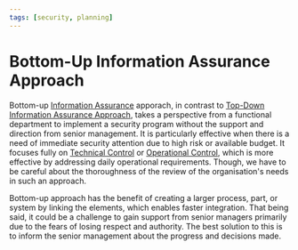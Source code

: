 ```yaml
---
tags: [security, planning]
---
```


# Bottom-Up Information Assurance Approach

Bottom-up [Information Assurance](202408141942.md) apporach, in contrast to
[Top-Down Information Assurance Approach](202408231520.md), takes a perspective
from a functional department to implement a security program without the support
and direction from senior management. It is particularly effective when there is
a need of immediate security attention due to high risk or available budget. It
focuses fully on [Technical Control](202408221627.md) or [Operational Control](202408221625.md),
which is more effective by addressing daily operational requirements. Though, we
have to be careful about the thoroughness of the review of the organisation's
needs in such an approach.

Bottom-up approach has the benefit of creating a larger process, part, or system
by linking the elements, which enables faster integration. That being said, it
could be a challenge to gain support from senior managers primarily due to the
fears of losing respect and authority. The best solution to this is to inform
the senior management about the progress and decisions made.
